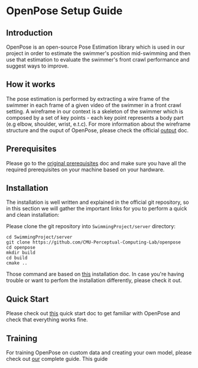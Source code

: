 
# OpenPose Setup Guide
## Introduction
OpenPose is an open-source Pose Estimation library which is used in our project in order to estimate the swimmer's position mid-swimming and then use that estimation to evaluate the swimmer's front crawl performance and suggest ways to improve.
## How it works
The pose estimation is performed by extracting a wire frame of the swimmer in each frame of a given video of the swimmer in a front crawl setting.
A wireframe in our context is a skeleton of the swimmer which is composed by a set of key points - each key point represents a body part (e.g elbow, shoulder, wrist, e.t.c).
For more information about the wireframe structure and the ouput of OpenPose, please check the official [output](https://github.com/CMU-Perceptual-Computing-Lab/openpose/blob/master/doc/output.md)  doc.

## Prerequisites 
Please go to the [original prerequisites](https://github.com/CMU-Perceptual-Computing-Lab/openpose/blob/master/doc/prerequisites.md) doc and make sure you have all the required prerequisites on your machine based on your hardware.

## Installation
The installation is well written and explained in the official git repository, so in this section we will gather the important links for you to perform a quick and clean installation:

Please clone the git repository into `SwimmingProject/server` directory:
```
cd SwimmingProject/server
git clone https://github.com/CMU-Perceptual-Computing-Lab/openpose
cd openpose
mkdir build
cd build
cmake ..
```
Those command are based on [this](
https://github.com/CMU-Perceptual-Computing-Lab/openpose/blob/master/doc/installation.md) installation doc. In case you're having trouble or want to perfom the installation differently, please check it out.

## Quick Start
Please check out [this](https://github.com/CMU-Perceptual-Computing-Lab/openpose/blob/master/doc/quick_start.md) quick start doc to get familiar with OpenPose and check that everything works fine.

## Training
For training OpenPose on custom data and creating your own model, please check out [our](https://github.com/roeegro/SwimmingProject/blob/master/training/OpenPose%20Train%20Setup%20Guide.md) complete guide.
This guide 

<!--stackedit_data:
eyJoaXN0b3J5IjpbLTM0NjM5MDk3MiwtMTA2NjA0NzEzNSwtNj
E2NDMzMzQyXX0=
-->